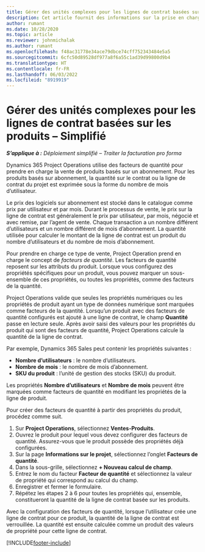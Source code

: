 ```yaml
---
title: Gérer des unités complexes pour les lignes de contrat basées sur les produits – Simplifié
description: Cet article fournit des informations sur la prise en charge de la vente de produits par abonnement.
author: rumant
ms.date: 10/28/2020
ms.topic: article
ms.reviewer: johnmichalak
ms.author: rumant
ms.openlocfilehash: f48ac31778e34ace79dbce74cff752343484e5a5
ms.sourcegitcommit: 6cfc50d89528df977a8f6a55c1ad39d99800d9b4
ms.translationtype: HT
ms.contentlocale: fr-FR
ms.lasthandoff: 06/03/2022
ms.locfileid: "8919919"
---
```

# <a name="manage-complex-units-for-product-based-contract-lines---lite"></a>Gérer des unités complexes pour les lignes de contrat basées sur les produits – Simplifié

_**S’applique à :** Déploiement simplifié – Traiter la facturation pro forma_

Dynamics 365 Project Operations utilise des facteurs de quantité pour prendre en charge la vente de produits basés sur un abonnement. Pour les produits basés sur abonnement, la quantité sur le contrat ou la ligne de contrat du projet est exprimée sous la forme du nombre de mois d’utilisateur.

Le prix des logiciels sur abonnement est stocké dans le catalogue comme prix par utilisateur et par mois. Durant le processus de vente, le prix sur la ligne de contrat est généralement le prix par utilisateur, par mois, négocié et avec remise, par l’agent de vente. Chaque transaction a un nombre différent d’utilisateurs et un nombre différent de mois d’abonnement. La quantité utilisée pour calculer le montant de la ligne de contrat est un produit du nombre d’utilisateurs et du nombre de mois d’abonnement.

Pour prendre en charge ce type de vente, Project Operation prend en charge le concept de *facteurs de quantité*. Les facteurs de quantité reposent sur les attributs du produit. Lorsque vous configurez des propriétés spécifiques pour un produit, vous pouvez marquer un sous-ensemble de ces propriétés, ou toutes les propriétés, comme des facteurs de la quantité.

Project Operations valide que seules les propriétés numériques ou les propriétés de produit ayant un type de données numérique sont marquées comme facteurs de la quantité. Lorsqu’un produit avec des facteurs de quantité configurés est ajouté à une ligne de contrat, le champ **Quantité** passe en lecture seule. Après avoir saisi des valeurs pour les propriétés du produit qui sont des facteurs de quantité, Project Operations calcule la quantité de la ligne de contrat.

Par exemple, Dynamics 365 Sales peut contenir les propriétés suivantes :

- **Nombre d’utilisateurs** : le nombre d’utilisateurs.
- **Nombre de mois** : le nombre de mois d’abonnement.
- **SKU du produit** : l’unité de gestion des stocks (SKU) du produit.

Les propriétés **Nombre d’utilisateurs** et **Nombre de mois** peuvent être marquées comme facteurs de quantité en modifiant les propriétés de la ligne de produit.

Pour créer des facteurs de quantité à partir des propriétés du produit, procédez comme suit.

1. Sur **Project Operations**, sélectionnez **Ventes-Produits**.
2. Ouvrez le produit pour lequel vous devez configurer des facteurs de quantité. Assurez-vous que le produit possède des propriétés déjà configurées.
3. Sur la page **Informations sur le projet**, sélectionnez l’onglet **Facteurs de quantité**.
4. Dans la sous-grille, sélectionnez **+ Nouveau calcul de champ**.
5. Entrez le nom du facteur **Facteur de quantité** et sélectionnez la valeur de propriété qui correspond au calcul du champ.
6. Enregistrer et fermer le formulaire.
7. Répétez les étapes 2 à 6 pour toutes les propriétés qui, ensemble, constitueront la quantité de la ligne de contrat basée sur les produits.

Avec la configuration des facteurs de quantité, lorsque l’utilisateur crée une ligne de contrat pour ce produit, la quantité de la ligne de contrat est verrouillée. La quantité est ensuite calculée comme un produit des valeurs de propriété pour cette ligne de contrat.


[!INCLUDE[footer-include](../../includes/footer-banner.md)]